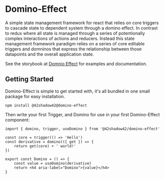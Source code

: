 # Domino-Effect

A simple state management framework for react that relies on core triggers to cascade state to dependent system through a domino effect. In contrast to redux where all state is managed through a series of potentionally complex interactions of actions and reducers. Instead this state management framework paradigm relies on a series of core editable triggers and domninos that express the relationship between those datapoints and the overall application state.

See the storybook at [Domnio Effect](https://42shadow42.github.io/domino-effect/) for examples and documentation.

## Getting Started

Domino-Effect is simple to get started with, it's all bundled in one small package for easy installation.

```
npm install @42shadow42@domino-effect
```

Then write your first Trigger, and Domino for use in your first Domino-Effect component:

```tsx
import { domino, trigger, useDomino } from '@42shadow42/domino-effect'

const core = trigger(() => 'Hello')
const derivative = domino(({ get }) => {
	return get(core) + ' world!'
})

export const Domino = () => {
	const value = useDomino(derivative)
	return <h4 aria-label="Domino">{value}</h4>
}
```